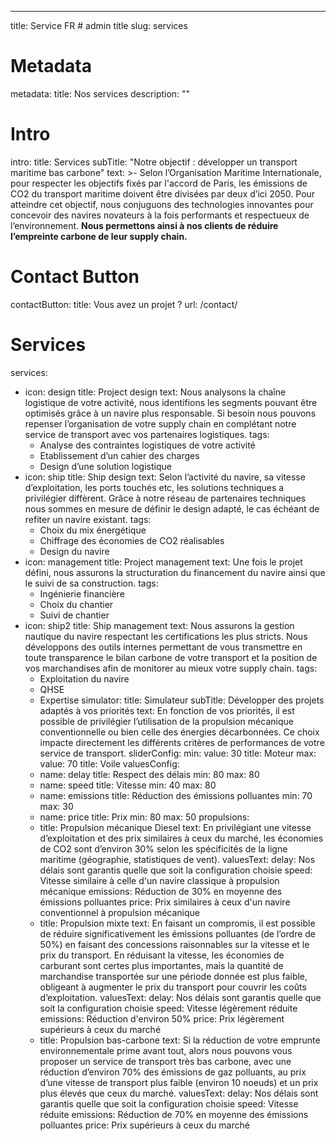 ---
title: Service FR # admin title
slug: services
# Metadata
metadata: 
  title: Nos services
  description: ""
# Intro
intro:
  title: Services
  subTitle: "Notre objectif : développer un transport maritime bas carbone"
  text: >-
    Selon l’Organisation Maritime Internationale, pour respecter les objectifs fixés par l'accord de Paris, les émissions de CO2 du transport maritime doivent être divisées par deux d’ici 2050. Pour atteindre cet objectif, nous conjuguons des technologies innovantes pour concevoir des navires novateurs à la fois performants et respectueux de l’environnement. **Nous permettons ainsi à nos clients de réduire l’empreinte carbone de leur supply chain.**
# Contact Button
contactButton: 
  title: Vous avez un projet ?
  url: /contact/
# Services  
services:
  - icon: design
    title: Project design
    text: Nous analysons la chaîne logistique de votre activité, nous identifions les segments pouvant être optimisés grâce à un navire plus responsable. Si besoin nous pouvons repenser l’organisation de votre supply chain en complétant notre service de transport avec vos partenaires logistiques.
    tags:
      - Analyse des contraintes logistiques de votre activité
      - Etablissement d’un cahier des charges
      - Design d’une solution logistique
  - icon: ship
    title: Ship design
    text: Selon l’activité du navire, sa vitesse d’exploitation, les ports touchés etc, les solutions techniques a privilégier diffèrent. Grâce à notre réseau de partenaires techniques nous sommes en mesure de définir le design adapté, le cas échéant de refiter un navire existant.
    tags:
      - Choix du mix énergétique
      - Chiffrage des économies de CO2 réalisables
      - Design du navire
  - icon: management
    title: Project management
    text: Une fois le projet défini, nous assurons la structuration du financement du navire ainsi que le suivi de sa construction.
    tags:
      - Ingénierie financière
      - Choix du chantier
      - Suivi de chantier
  - icon: ship2
    title: Ship management
    text: Nous assurons la gestion nautique du navire respectant les certifications les plus stricts. Nous développons des outils internes permettant de vous transmettre en toute transparence le bilan carbone de votre transport et la position de vos marchandises afin de monitorer au mieux votre supply chain.
    tags:
      - Exploitation du navire
      - QHSE
      - Expertise
simulator:
  title: Simulateur
  subTitle: Développer des projets adaptés à vos priorités
  text: En fonction de vos priorités, il est possible de privilégier l’utilisation de la propulsion mécanique conventionnelle ou bien celle des énergies décarbonnées. Ce choix impacte directement les différents critères de performances de votre service de transport.
  sliderConfig:
    min: 
      value: 30
      title: Moteur
    max: 
      value: 70
      title: Voile
  valuesConfig:
    - name: delay
      title: Respect des délais
      min: 80
      max: 80
    - name: speed
      title: Vitesse
      min: 40
      max: 80
    - name: emissions
      title: Réduction des émissions polluantes
      min: 70
      max: 30
    - name: price
      title: Prix
      min: 80
      max: 50
  propulsions:
    - title: Propulsion mécanique Diesel
      text: En privilégiant une vitesse d’exploitation et des prix similaires à ceux du marché, les économies de CO2 sont d’environ 30% selon les spécificités de la ligne maritime (géographie, statistiques de vent).
      valuesText:
        delay: Nos délais sont garantis quelle que soit la configuration choisie
        speed: Vitesse similaire à celle d'un navire classique à propulsion mécanique
        emissions: Réduction de 30% en moyenne des émissions polluantes
        price: Prix similaires à ceux d'un navire conventionnel à propulsion mécanique
    - title: Propulsion mixte
      text: En faisant un compromis, il est possible de réduire significativement les émissions polluantes (de l’ordre de 50%) en faisant des concessions raisonnables sur la vitesse et le prix du transport. En réduisant la vitesse, les économies de carburant sont certes plus importantes, mais la quantité de marchandise transportée sur une période donnée est plus faible, obligeant à augmenter le prix du transport pour couvrir les coûts d’exploitation.
      valuesText: 
        delay: Nos délais sont garantis quelle que soit la configuration choisie
        speed: Vitesse légèrement réduite
        emissions: Réduction d'environ 50%
        price: Prix légèrement supérieurs à ceux du marché
    - title: Propulsion bas-carbone
      text: Si la réduction de votre emprunte environnementale prime avant tout, alors nous pouvons vous proposer un service de transport très bas carbone, avec une réduction d’environ 70% des émissions de gaz polluants, au prix d’une vitesse de transport plus faible (environ 10 noeuds) et un prix plus élevés que ceux du marché.
      valuesText: 
        delay: Nos délais sont garantis quelle que soit la configuration choisie
        speed: Vitesse réduite
        emissions: Réduction de 70% en moyenne des émissions polluantes
        price: Prix  supérieurs à ceux du marché
